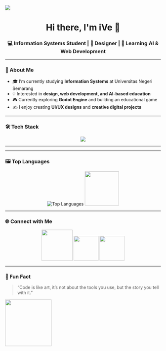 <img src="../img/header.jpeg">
<!--![github profile](https://media2.giphy.com/media/v1.Y2lkPTc5MGI3NjExMG5nenJ4ZThiczE1YTN0bmZyb2l5aTk0cHJ1czRkMXUxcDNvMGc5ZSZlcD12MV9pbnRlcm5hbF9naWZfYnlfaWQmY3Q9Zw/2UndXEgN5iBwc/giphy.gif)-->

<h1 align="center">Hi there, I'm iVe 👋</h1>
<h3 align="center">💻 Information Systems Student | 🎨 Designer | 🌱 Learning AI & Web Development</h3>

---

### 🧠 About Me
- 🎓 I’m currently studying **Information Systems** at Universitas Negeri Semarang  
- 💡 Interested in **design, web development, and AI-based education**  
- 🎮 Currently exploring **Godot Engine** and building an educational game  
- ✍️ I enjoy creating **UI/UX designs** and **creative digital projects**

---

### 🛠️ Tech Stack
<p align="center">
  <img src="https://skillicons.dev/icons?i=html,css,js,php,laravel,python,java,mysql,figma,git,godot" />
</p>

---

<!--### 📊 GitHub Stats
<p align="center">
  <img src="https://github-readme-stats.vercel.app/api?username=iVee1234&show_icons=true&theme=tokyonight" alt="GitHub Stats" />
</p>-->

---

### 🖼️ Top Languages
<p align="center">
  <img src="https://github-readme-stats.vercel.app/api/top-langs/?username=iVee1234&layout=compact&theme=tokyonight" alt="Top Languages" />
  <img src="https://media2.giphy.com/media/v1.Y2lkPTc5MGI3NjExZDk1eXl3cGdqd204Y2Jma245Z3I5ZGd0dXY2cjY4dm9mZ3d0YXFyeiZlcD12MV9pbnRlcm5hbF9naWZfYnlfaWQmY3Q9Zw/H5C8CevNMbpBqNqFjl/giphy.gif" style="width: 110px">
</p>


---

### 🌐 Connect with Me
<p align="center">
<img src="iVee1234\img\connectpls.png" style="width: 100px">
  <a href="https://www.linkedin.com/in/aisyah-wilavy-zahra-73a104327?utm_source=share&utm_campaign=share_via&utm_content=profile&utm_medium=ios_app" target="_blank"><img src="https://upload.wikimedia.org/wikipedia/commons/c/ca/LinkedIn_logo_initials.png" style="width: 80px"></a>
  <a href="https://www.instagram.com/lvy.ra_?igsh=a21oeHI5eTU4azJ2&utm_source=qr/" target="_blank"><img src="https://upload.wikimedia.org/wikipedia/commons/a/a5/Instagram_icon.png" style="width: 80px"></a>
</p>

---

### 🧩 Fun Fact
> “Code is like art, it’s not about the tools you use, but the story you tell with it.” 

<img src="https://media.giphy.com/media/v1.Y2lkPWVjZjA1ZTQ3Z2F3YXRjb2E0MmV2YzFvZHpqeW0zcGwzenh3MnJpMmFoNzB6bWx1NyZlcD12MV9naWZzX3NlYXJjaCZjdD1n/JIX9t2j0ZTN9S/giphy.gif" style="width: 150px">

